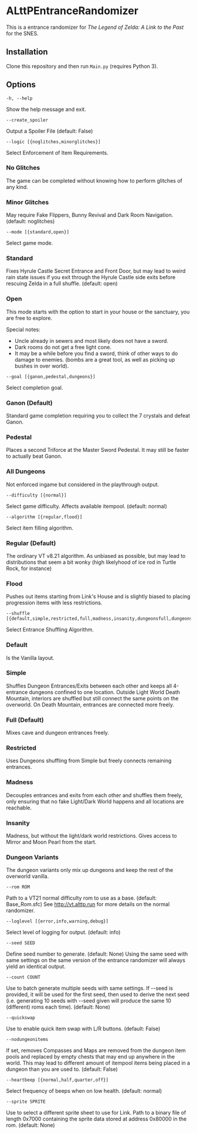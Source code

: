 # ALttPEntranceRandomizer

This is a entrance randomizer for _The Legend of Zelda: A Link to the Past_ for the SNES. 

## Installation

Clone this repository and then run ```Main.py``` (requires Python 3).

## Options


```
-h, --help            
```

Show the help message and exit.

```
--create_spoiler      
```

Output a Spoiler File (default: False)

```
--logic [{noglitches,minorglitches}]
```

Select Enforcement of Item Requirements. 

### No Glitches

The game can be completed without knowing how to perform glitches of any kind.

### Minor Glitches 

May require Fake Flippers, Bunny Revival and Dark Room Navigation. (default: noglitches)

```
--mode [{standard,open}]
```

Select game mode. 

### Standard 
Fixes Hyrule Castle Secret Entrance and Front Door, but may lead to weird rain state issues if you exit through the Hyrule Castle side exits before rescuing Zelda in a full shuffle. (default: open)

### Open

This mode starts with the option to start in your house or the sanctuary, you are free to explore. 

Special notes:

- Uncle already in sewers and most likely does not have a sword.
- Dark rooms do not get a free light cone.
- It may be a while before you find a sword, think of other ways to do damage to enemies. (bombs are a great tool, as well as picking up bushes in over world).

```
--goal [{ganon,pedestal,dungeons}]
```

Select completion goal.

### Ganon (Default)

Standard game completion requiring you to collect the 7 crystals and defeat Ganon.

### Pedestal 

Places a second Triforce at the Master Sword Pedestal. It may still be faster to actually beat Ganon.

### All Dungeons 

Not enforced ingame but considered in the playthrough output.

```
--difficulty [{normal}]
```

Select game difficulty. Affects available itempool. (default: normal)

```
--algorithm [{regular,flood}]
```

Select item filling algorithm. 

### Regular (Default)
The ordinary VT v8.21 algorithm. As unbiased as possible, but may lead to distributions that seem a bit wonky (high likelyhood of ice rod in Turtle Rock, for instance)

### Flood 
Pushes out items starting from Link's House and is slightly biased to placing progression items with less restrictions. 

```
--shuffle [{default,simple,restricted,full,madness,insanity,dungeonsfull,dungeonssimple}]
```

Select Entrance Shuffling Algorithm. 

### Default

Is the Vanilla layout.

### Simple

Shuffles Dungeon Entrances/Exits between each other and keeps all 4-entrance dungeons confined to one location. Outside Light World Death Mountain, interiors are shuffled but still connect the same points
on the overworld. On Death Mountain, entrances are connected more freely.

### Full (Default)

Mixes cave and dungeon entrances freely. 

### Restricted

Uses Dungeons shuffling from Simple but freely connects remaining entrances.

### Madness

Decouples entrances and exits from each other and shuffles them freely, only ensuring that no fake Light/Dark World happens and all locations are reachable.

### Insanity

Madness, but without the light/dark world restrictions. Gives access to Mirror and Moon Pearl from the start.

### Dungeon Variants

The dungeon variants only mix up dungeons and keep the rest of the overworld vanilla.

```
--rom ROM
```

Path to a VT21 normal difficulty rom to use as a base. (default: Base_Rom.sfc)
See http://vt.alttp.run for more details on the normal randomizer.

```
--loglevel [{error,info,warning,debug}]
```

Select level of logging for output. (default: info)

```
--seed SEED           
```

Define seed number to generate. (default: None) Using the same seed with same settings on the same version of the entrance randomizer will always yield an identical output.

```
--count COUNT         
```

Use to batch generate multiple seeds with same settings. 
If --seed is provided, it will be used for the first seed, then used to derive the next seed (i.e. generating 10 seeds with --seed given will produce the same 10 (different) roms each time). (default: None)

```
--quickswap
```

Use to enable quick item swap with L/R buttons. (default: False)

```
--nodungeonitems
```

If set, removes Compasses and Maps are removed from the dungeon item pools and replaced by empty chests that may end up anywhere in the world. This may lead to different amount of itempool items being placed in a dungeon than you are used to. (default: False)

```
--heartbeep [{normal,half,quarter,off}]
```

Select frequency of beeps when on low health. (default: normal)

```
--sprite SPRITE
```

Use to select a different sprite sheet to use for Link. Path to a binary file of length 0x7000 containing the sprite data stored at address 0x80000 in the rom. (default: None)
